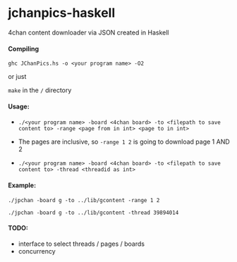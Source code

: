 # jchanpics-haskell
4chan content downloader via JSON created in Haskell

#### Compiling

 `ghc JChanPics.hs -o <your program name> -O2`

 or just

 `make` in the `/` directory

#### Usage:

 * `./<your program name> -board <4chan board> -to <filepath to save content to> -range <page from in int> <page to in int>`

 * The pages are inclusive, so `-range 1 2` is going to download page 1 AND 2

 * `./<your program name> -board <4chan board> -to <filepath to save content to> -thread <threadid as int>`

#### Example:

 `./jpchan -board g -to ../lib/gcontent -range 1 2`

 `./jpchan -board g -to ../lib/gcontent -thread 39894014`


#### TODO:

 * interface to select threads / pages / boards
 * concurrency
